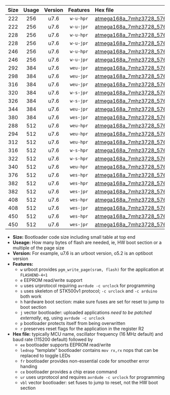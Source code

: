 |Size|Usage|Version|Features|Hex file|
|:-:|:-:|:-:|:-:|:--|
|222|256|u7.6|`w-u-hpr`|[atmega168a_7mhz3728_57600bps_ur.hex](https://raw.githubusercontent.com/stefanrueger/urboot/main/atmega168a_7mhz3728_57600bps_ur.hex)|
|222|256|u7.6|`w-u-jpr`|[atmega168a_7mhz3728_57600bps_ur_vbl.hex](https://raw.githubusercontent.com/stefanrueger/urboot/main/atmega168a_7mhz3728_57600bps_ur_vbl.hex)|
|228|256|u7.6|`w-u-hpr`|[atmega168a_7mhz3728_57600bps_lednop_ur.hex](https://raw.githubusercontent.com/stefanrueger/urboot/main/atmega168a_7mhz3728_57600bps_lednop_ur.hex)|
|228|256|u7.6|`w-u-jpr`|[atmega168a_7mhz3728_57600bps_lednop_ur_vbl.hex](https://raw.githubusercontent.com/stefanrueger/urboot/main/atmega168a_7mhz3728_57600bps_lednop_ur_vbl.hex)|
|246|256|u7.6|`w-u-hpr`|[atmega168a_7mhz3728_57600bps_lednop_fr_ur.hex](https://raw.githubusercontent.com/stefanrueger/urboot/main/atmega168a_7mhz3728_57600bps_lednop_fr_ur.hex)|
|246|256|u7.6|`w-u-jpr`|[atmega168a_7mhz3728_57600bps_lednop_fr_ur_vbl.hex](https://raw.githubusercontent.com/stefanrueger/urboot/main/atmega168a_7mhz3728_57600bps_lednop_fr_ur_vbl.hex)|
|292|384|u7.6|`weu-jpr`|[atmega168a_7mhz3728_57600bps_ee_ur_vbl.hex](https://raw.githubusercontent.com/stefanrueger/urboot/main/atmega168a_7mhz3728_57600bps_ee_ur_vbl.hex)|
|298|384|u7.6|`weu-jpr`|[atmega168a_7mhz3728_57600bps_ee_lednop_ur_vbl.hex](https://raw.githubusercontent.com/stefanrueger/urboot/main/atmega168a_7mhz3728_57600bps_ee_lednop_ur_vbl.hex)|
|316|384|u7.6|`weu-jpr`|[atmega168a_7mhz3728_57600bps_ee_lednop_fr_ur_vbl.hex](https://raw.githubusercontent.com/stefanrueger/urboot/main/atmega168a_7mhz3728_57600bps_ee_lednop_fr_ur_vbl.hex)|
|320|384|u7.6|`w-s-jpr`|[atmega168a_7mhz3728_57600bps_vbl.hex](https://raw.githubusercontent.com/stefanrueger/urboot/main/atmega168a_7mhz3728_57600bps_vbl.hex)|
|326|384|u7.6|`w-s-jpr`|[atmega168a_7mhz3728_57600bps_lednop_vbl.hex](https://raw.githubusercontent.com/stefanrueger/urboot/main/atmega168a_7mhz3728_57600bps_lednop_vbl.hex)|
|344|384|u7.6|`weu-jpr`|[atmega168a_7mhz3728_57600bps_ee_lednop_fr_ce_ur_vbl.hex](https://raw.githubusercontent.com/stefanrueger/urboot/main/atmega168a_7mhz3728_57600bps_ee_lednop_fr_ce_ur_vbl.hex)|
|380|384|u7.6|`wes-jpr`|[atmega168a_7mhz3728_57600bps_ee_vbl.hex](https://raw.githubusercontent.com/stefanrueger/urboot/main/atmega168a_7mhz3728_57600bps_ee_vbl.hex)|
|288|512|u7.6|`weu-hpr`|[atmega168a_7mhz3728_57600bps_ee_ur.hex](https://raw.githubusercontent.com/stefanrueger/urboot/main/atmega168a_7mhz3728_57600bps_ee_ur.hex)|
|294|512|u7.6|`weu-hpr`|[atmega168a_7mhz3728_57600bps_ee_lednop_ur.hex](https://raw.githubusercontent.com/stefanrueger/urboot/main/atmega168a_7mhz3728_57600bps_ee_lednop_ur.hex)|
|312|512|u7.6|`weu-hpr`|[atmega168a_7mhz3728_57600bps_ee_lednop_fr_ur.hex](https://raw.githubusercontent.com/stefanrueger/urboot/main/atmega168a_7mhz3728_57600bps_ee_lednop_fr_ur.hex)|
|316|512|u7.6|`w-s-hpr`|[atmega168a_7mhz3728_57600bps.hex](https://raw.githubusercontent.com/stefanrueger/urboot/main/atmega168a_7mhz3728_57600bps.hex)|
|322|512|u7.6|`w-s-hpr`|[atmega168a_7mhz3728_57600bps_lednop.hex](https://raw.githubusercontent.com/stefanrueger/urboot/main/atmega168a_7mhz3728_57600bps_lednop.hex)|
|340|512|u7.6|`weu-hpr`|[atmega168a_7mhz3728_57600bps_ee_lednop_fr_ce_ur.hex](https://raw.githubusercontent.com/stefanrueger/urboot/main/atmega168a_7mhz3728_57600bps_ee_lednop_fr_ce_ur.hex)|
|376|512|u7.6|`wes-hpr`|[atmega168a_7mhz3728_57600bps_ee.hex](https://raw.githubusercontent.com/stefanrueger/urboot/main/atmega168a_7mhz3728_57600bps_ee.hex)|
|382|512|u7.6|`wes-hpr`|[atmega168a_7mhz3728_57600bps_ee_lednop.hex](https://raw.githubusercontent.com/stefanrueger/urboot/main/atmega168a_7mhz3728_57600bps_ee_lednop.hex)|
|382|512|u7.6|`wes-jpr`|[atmega168a_7mhz3728_57600bps_ee_lednop_vbl.hex](https://raw.githubusercontent.com/stefanrueger/urboot/main/atmega168a_7mhz3728_57600bps_ee_lednop_vbl.hex)|
|408|512|u7.6|`wes-hpr`|[atmega168a_7mhz3728_57600bps_ee_lednop_fr.hex](https://raw.githubusercontent.com/stefanrueger/urboot/main/atmega168a_7mhz3728_57600bps_ee_lednop_fr.hex)|
|408|512|u7.6|`wes-jpr`|[atmega168a_7mhz3728_57600bps_ee_lednop_fr_vbl.hex](https://raw.githubusercontent.com/stefanrueger/urboot/main/atmega168a_7mhz3728_57600bps_ee_lednop_fr_vbl.hex)|
|450|512|u7.6|`wes-hpr`|[atmega168a_7mhz3728_57600bps_ee_lednop_fr_ce.hex](https://raw.githubusercontent.com/stefanrueger/urboot/main/atmega168a_7mhz3728_57600bps_ee_lednop_fr_ce.hex)|
|450|512|u7.6|`wes-jpr`|[atmega168a_7mhz3728_57600bps_ee_lednop_fr_ce_vbl.hex](https://raw.githubusercontent.com/stefanrueger/urboot/main/atmega168a_7mhz3728_57600bps_ee_lednop_fr_ce_vbl.hex)|

- **Size:** Bootloader code size including small table at top end
- **Useage:** How many bytes of flash are needed, ie, HW boot section or a multiple of the page size
- **Version:** For example, u7.6 is an urboot version, o5.2 is an optiboot version
- **Features:**
  + `w` urboot provides `pgm_write_page(sram, flash)` for the application at `FLASHEND-4+1`
  + `e` EEPROM read/write support
  + `u` uses urprotocol requiring `avrdude -c urclock` for programming
  + `s` uses skeleton of STK500v1 protocol; `-c urclock` and `-c arduino` both work
  + `h` hardware boot section: make sure fuses are set for reset to jump to boot section
  + `j` vector bootloader: uploaded applications *need to be patched externally*, eg, using `avrdude -c urclock`
  + `p` bootloader protects itself from being overwritten
  + `r` preserves reset flags for the application in the register R2
- **Hex file:** typically MCU name, oscillator frequency (16 MHz default) and baud rate (115200 default) followed by
  + `ee` bootloader supports EEPROM read/write
  + `lednop` "template" bootloader contains `mov rx,rx` nops that can be replaced to toggle LEDs
  + `fr` bootloader provides non-essential code for smoother error handing
  + `ce` bootloader provides a chip erase command
  + `ur` uses urprotocol and requires `avrdude -c urclock` for programming
  + `vbl` vector bootloader: set fuses to jump to reset, not the HW boot section
